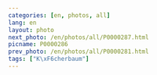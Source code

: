 ```yaml
---
categories: [en, photos, all]
lang: en
layout: photo
next_photo: /en/photos/all/P0000287.html
picname: P0000286
prev_photo: /en/photos/all/P0000281.html
tags: ["K\xF6cherbaum"]
---
```

